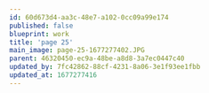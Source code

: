 ```yaml
---
id: 60d673d4-aa3c-48e7-a102-0cc09a99e174
published: false
blueprint: work
title: 'page 25'
main_image: page-25-1677277402.JPG
parent: 46320450-ec9a-48be-a8d8-3a7ec0447c40
updated_by: 7fc42862-88cf-4231-8a06-3e1f93ee1fbb
updated_at: 1677277416
---
```

